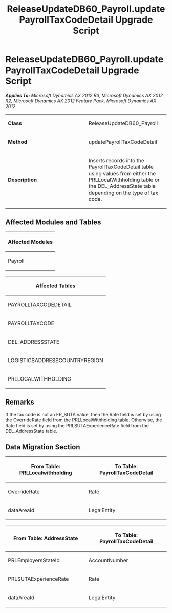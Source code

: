 ﻿---
title: ReleaseUpdateDB60_Payroll.updatePayrollTaxCodeDetail Upgrade Script
TOCTitle: ReleaseUpdateDB60_Payroll.updatePayrollTaxCodeDetail Upgrade Script
ms:assetid: 717d01f6-0d47-4167-e398-b4c8c95b8b44
ms:mtpsurl: https://msdn.microsoft.com/en-us/library/JJ685803(v=AX.60)
ms:contentKeyID: 49709003
ms.date: 05/18/2015
mtps_version: v=AX.60
---

# ReleaseUpdateDB60\_Payroll.updatePayrollTaxCodeDetail Upgrade Script 


_**Applies To:** Microsoft Dynamics AX 2012 R3, Microsoft Dynamics AX 2012 R2, Microsoft Dynamics AX 2012 Feature Pack, Microsoft Dynamics AX 2012_

<table>
<colgroup>
<col style="width: 50%" />
<col style="width: 50%" />
</colgroup>
<tbody>
<tr class="odd">
<td><p><strong>Class</strong></p></td>
<td><p>ReleaseUpdateDB60_Payroll</p></td>
</tr>
<tr class="even">
<td><p><strong>Method</strong></p></td>
<td><p>updatePayrollTaxCodeDetail</p></td>
</tr>
<tr class="odd">
<td><p><strong>Description</strong></p></td>
<td><p>Inserts records into the PayrollTaxCodeDetail table using values from either the PRLLocalWithholding table or the DEL_AddressState table depending on the type of tax code.</p></td>
</tr>
</tbody>
</table>


## Affected Modules and Tables

<table>
<colgroup>
<col style="width: 100%" />
</colgroup>
<thead>
<tr class="header">
<th><p>Affected Modules</p></th>
</tr>
</thead>
<tbody>
<tr class="odd">
<td><p>Payroll</p></td>
</tr>
</tbody>
</table>


<table>
<colgroup>
<col style="width: 100%" />
</colgroup>
<thead>
<tr class="header">
<th><p>Affected Tables</p></th>
</tr>
</thead>
<tbody>
<tr class="odd">
<td><p>PAYROLLTAXCODEDETAIL</p></td>
</tr>
<tr class="even">
<td><p>PAYROLLTAXCODE</p></td>
</tr>
<tr class="odd">
<td><p>DEL_ADDRESSSTATE</p></td>
</tr>
<tr class="even">
<td><p>LOGISTICSADDRESSCOUNTRYREGION</p></td>
</tr>
<tr class="odd">
<td><p>PRLLOCALWITHHOLDING</p></td>
</tr>
</tbody>
</table>


## Remarks

If the tax code is not an ER\_SUTA value, then the Rate field is set by using the OverrideRate field from the PRLLocalWithholding table. Otherwise, the Rate field is set by using the PRLSUTAExperienceRate field from the DEL\_AddressState table.

## Data Migration Section

<table>
<colgroup>
<col style="width: 50%" />
<col style="width: 50%" />
</colgroup>
<thead>
<tr class="header">
<th><p>From Table: PRLLocalwithholding</p></th>
<th><p>To Table: PayrollTaxCodeDetail</p></th>
</tr>
</thead>
<tbody>
<tr class="odd">
<td><p>OverrideRate</p></td>
<td><p>Rate</p></td>
</tr>
<tr class="even">
<td><p>dataAreaId</p></td>
<td><p>LegalEntity</p></td>
</tr>
</tbody>
</table>


<table>
<colgroup>
<col style="width: 50%" />
<col style="width: 50%" />
</colgroup>
<thead>
<tr class="header">
<th><p>From Table: AddressState</p></th>
<th><p>To Table: PayrollTaxCodeDetail</p></th>
</tr>
</thead>
<tbody>
<tr class="odd">
<td><p>PRLEmployersStateId</p></td>
<td><p>AccountNumber</p></td>
</tr>
<tr class="even">
<td><p>PRLSUTAExperienceRate</p></td>
<td><p>Rate</p></td>
</tr>
<tr class="odd">
<td><p>dataAreaId</p></td>
<td><p>LegalEntity</p></td>
</tr>
</tbody>
</table>

  


